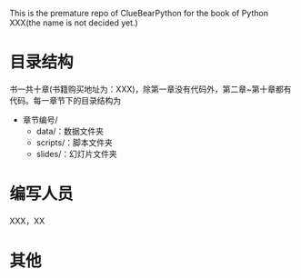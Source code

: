 This is the premature repo of ClueBearPython for the book of Python XXX(the name is not decided yet.)

# 目录结构
书一共十章(书籍购买地址为：XXX)，除第一章没有代码外，第二章~第十章都有代码。每一章节下的目录结构为
- 章节编号/
  - data/：数据文件夹
  - scripts/：脚本文件夹
  - slides/：幻灯片文件夹

# 编写人员
XXX，XX


# 其他
